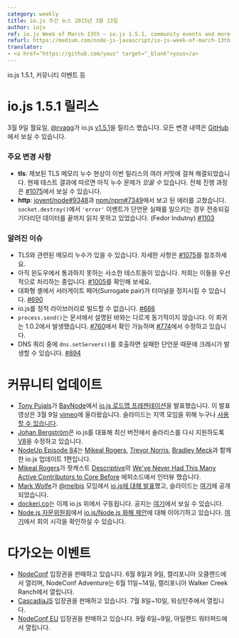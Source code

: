 ```yaml
---
category: weekly
title: io.js 주간 뉴스 2015년 3월 13일
author: iojs
ref: io.js Week of March 13th — io.js 1.5.1, community events and more
refurl: https://medium.com/node-js-javascript/io-js-week-of-march-13th-e3024cc66802
translator:
- <a href="https://github.com/yous" target="_blank">yous</a>
---
```


io.js 1.5.1, 커뮤니티 이벤트 등

<!--
# io.js 1.5.1 Release
-->

# io.js 1.5.1 릴리스

<!--
On Monday, March 9th, [@rvagg](https://github.com/rvagg) released io.js [v1.5.1](https://iojs.org/dist/v1.5.1/). The complete change log can be found [on GitHub](https://github.com/nodejs/node/blob/v1.x/CHANGELOG.md).
-->
3월 9일 월요일, [@rvagg](https://github.com/rvagg)가 io.js [v1.5.1](https://iojs.org/dist/v1.5.1/)을 릴리스 했습니다. 모든 변경 내역은 [GitHub](https://github.com/nodejs/node/blob/v1.x/CHANGELOG.md)에서 보실 수 있습니다.

<!--
### Notable changes
-->

### 주요 변경 사항

<!--
* **tls**: The reported TLS memory leak has been resolved via various commits in this release. Current testing indicated that there _may_ still be some leak problems. Track complete progress at [#1075](https://github.com/nodejs/node/issues/1075).
* **http**: Fixed an error reported at [joyent/node#9348](https://github.com/joyent/node/issues/9348) and [npm/npm#7349](https://github.com/npm/npm/issues/7349). Pending data was not being fully read upon an `'error'` event leading to an assertion failure on `socket.destroy()`. (Fedor Indutny) [#1103](https://github.com/nodejs/node/pull/1103)
-->
* **tls**: 제보된 TLS 메모리 누수 현상이 이번 릴리스의 여러 커밋에 걸쳐 해결되었습니다. 현재 테스트 결과에 따르면 아직 누수 문제가 _있을 수_ 있습니다. 전체 진행 과정은 [#1075](https://github.com/nodejs/node/issues/1075)에서 보실 수 있습니다.
* **http**: [joyent/node#9348](https://github.com/joyent/node/issues/9348)과 [npm/npm#7349](https://github.com/npm/npm/issues/7349)에서 보고 된 에러를 고쳤습니다. `socket.destroy()`에서 `'error'` 이벤트가 단언문 실패를 일으키는 경우 전송되길 기다리던 데이터를 끝까지 읽지 못하고 있었습니다. (Fedor Indutny) [#1103](https://github.com/nodejs/node/pull/1103)

<!--
### Known issues
-->

### 알려진 이슈

<!--
* Possible remaining TLS-related memory leak(s), details at [#1075](https://github.com/nodejs/node/issues/1075).
* Windows still reports some minor test failures and we are continuing to address all of these as a priority. See [#1005](https://github.com/nodejs/node/issues/1005).
* Surrogate pair in REPL can freeze terminal [#690](https://github.com/nodejs/node/issues/690)
* Not possible to build io.js as a static library [#686](https://github.com/nodejs/node/issues/686)
* `process.send()` is not synchronous as the docs suggest, a regression introduced in 1.0.2, see [#760](https://github.com/nodejs/node/issues/760) and fix in [#774](https://github.com/nodejs/node/issues/774)
* Calling `dns.setServers()` while a DNS query is in progress can cause the process to crash on a failed assertion [#894](https://github.com/nodejs/node/issues/894)
-->
* TLS와 관련된 메모리 누수가 있을 수 있습니다. 자세한 사항은 [#1075](https://github.com/nodejs/node/issues/1075)를 참조하세요.
* 아직 윈도우에서 통과하지 못하는 사소한 테스트들이 있습니다. 저희는 이들을 우선적으로 처리하는 중입니다. [#1005](https://github.com/nodejs/node/issues/1005)를 확인해 보세요.
* 대화형 셸에서 서러게이트 페어(Surrogate pair)가 터미널을 정지시킬 수 있습니다. [#690](https://github.com/nodejs/node/issues/690)
* io.js를 정적 라이브러리로 빌드할 수 없습니다. [#686](https://github.com/nodejs/node/issues/686)
* `process.send()`는 문서에서 설명된 바와는 다르게 동기적이지 않습니다. 이 회귀는 1.0.2에서 발생했습니다. [#760](https://github.com/nodejs/node/issues/760)에서 확인 가능하며 [#774](https://github.com/nodejs/node/issues/774)에서 수정하고 있습니다.
* DNS 쿼리 중에 `dns.setServers()`를 호출하면 실패한 단언문 때문에 크래시가 발생할 수 있습니다. [#894](https://github.com/nodejs/node/issues/894)

<!--
# Community Updates
-->

# 커뮤니티 업데이트

<!--
* [Tony Pujals] (https://twitter.com/subfuzion) gave [the io.js roadmap presentation](http://roadmap.iojs.org/) to [BayNode](http://www.meetup.com/BayNode/events/220246228/). The video was posted to [vimeo](https://vimeo.com/121707989) on March 9. Slides are available for anyone to give at their [local meetup](ron.buell@rd.io).
* [Johan Bergström](https://github.com/jbergstroem) is working on getting a patch into [V8](https://codereview.chromium.org/990063002) on behalf of io.js to bring Solaris support back into the latest version
* [NodeUp Episode 84](http://nodeup.com/eightyfour) it's io.js update #1 with [Mikeal Rogers](https://github.com/mikeal), [Trevor Norris](https://github.com/trevnorris) and [Bradley Meck](https://github.com/bmeck)
* [Mikeal Rogers](https://github.com/mikeal) was interviewed for [Descriptive](http://descriptive.audio) podcast on an episoded called [We've Never Had This Many Active Contributors to Core Before](http://descriptive.audio/episodes/12)
* [Mark Wolfe](https://twitter.com/wolfeidau) gave a [talk about io.js](https://twitter.com/wolfeidau/status/575785856545378304) at [@melbjs](https://twitter.com/melbjs) meetup, slides are published [here](https://speakerdeck.com/wolfeidau/iojs-bringing-es6-to-the-node)
* [dockeri.co](http://dockeri.co/) now runs on io.js, you can see the announcement [here](https://twitter.com/wjblankenship/status/575867637680369665)
* [Node.js Advisory Board](https://nodejs.org/about/advisory-board/) are talking about the [io.js/Node.js reconciliation proposal](https://github.com/nodejs/node/issues/978), you can check the meeting minutes [here](https://github.com/joyent/nodejs-advisory-board/blob/master/meetings/2015-03-09/minutes.md#nodejsiojs-reconciliation-bb)
-->
* [Tony Pujals](https://twitter.com/subfuzion)가 [BayNode](http://www.meetup.com/BayNode/events/220246228/)에서 [io.js 로드맵 프레젠테이션](http://roadmap.iojs.org/)을 발표했습니다. 이 발표 영상은 3월 9일 [vimeo](https://vimeo.com/121707989)에 올라왔습니다. 슬라이드는 지역 모임을 위해 누구나 [사용할 수 있습니다](ron.buell@rd.io).
* [Johan Bergström](https://github.com/jbergstroem)은 io.js를 대표해 최신 버전에서 솔라리스를 다시 지원하도록 [V8](https://codereview.chromium.org/990063002)을 수정하고 있습니다.
* [NodeUp Episode 84](http://nodeup.com/eightyfour)는 [Mikeal Rogers](https://github.com/mikeal), [Trevor Norris](https://github.com/trevnorris), [Bradley Meck](https://github.com/bmeck)과 함께한 io.js 업데이트 1편입니다.
* [Mikeal Rogers](https://github.com/mikeal)가 팟캐스트 [Descriptive](http://descriptive.audio)의 [We've Never Had This Many Active Contributors to Core Before](http://descriptive.audio/episodes/12) 에피소드에서 인터뷰 했습니다.
* [Mark Wolfe](https://twitter.com/wolfeidau)가 [@melbjs](https://twitter.com/melbjs) 모임에서 [io.js에 대해 발표](https://twitter.com/wolfeidau/status/575785856545378304)했고, 슬라이드는 [여기](https://speakerdeck.com/wolfeidau/iojs-bringing-es6-to-the-node)에 공개되었습니다.
* [dockeri.co](http://dockeri.co/)는 이제 io.js 위에서 구동됩니다. 공지는 [여기](https://twitter.com/wjblankenship/status/575867637680369665)에서 보실 수 있습니다.
* [Node.js 자문위원회](https://nodejs.org/about/advisory-board/)에서 [io.js/Node.js 화해 제안](https://github.com/nodejs/node/issues/978)에 대해 이야기하고 있습니다. [여기](https://github.com/joyent/nodejs-advisory-board/blob/master/meetings/2015-03-09/minutes.md#nodejsiojs-reconciliation-bb)에서 회의 시각을 확인하실 수 있습니다.

<!--
# Upcoming Events
-->

# 다가오는 이벤트

<!--
* [NodeConf](http://nodeconf.com/) tickets are on sale, June 8th and 9th at Oakland, CA and NodeConf Adventure for June 11th - 14th at Walker Creek Ranch, CA
* [CascadiaJS](http://2015.cascadiajs.com/) tickets are on sale, July 8th - 10th at Washington State
* [NodeConf EU](http://nodeconf.eu/) tickets are on sale, September 6th - 9th at Waterford, Ireland
-->
* [NodeConf](http://nodeconf.com/) 입장권을 판매하고 있습니다. 6월 8일과 9일, 캘리포니아 오클랜드에서 열리며, NodeConf Adventure는 6월 11일~14일, 캘리포니아 Walker Creek Ranch에서 열립니다.
* [CascadiaJS](http://2015.cascadiajs.com/) 입장권을 판매하고 있습니다. 7월 8일~10일, 워싱턴주에서 열립니다.
* [NodeConf EU](http://nodeconf.eu/) 입장권을 판매하고 있습니다. 9월 6일~9일, 아일랜드 워터퍼드에서 열립니다.

